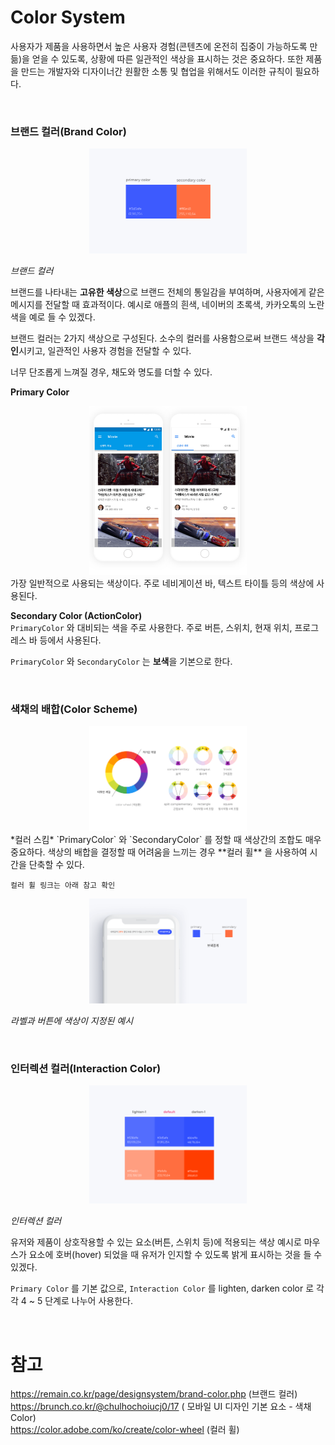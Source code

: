 # Color System
사용자가 제품을 사용하면서 높은 사용자 경험(콘텐츠에 온전히 집중이 가능하도록 만듦)을 얻을 수 있도록, 
상황에 따른 일관적인 색상을 표시하는 것은 중요하다.
또한 제품을 만드는 개발자와 디자이너간 원활한 소통 및 협업을 위해서도 이러한 규칙이 필요하다.

<br>

### 브랜드 컬러(Brand Color)
<center><img src="../Resource/Image/Design/ColorSystem/imgBrandColor.png" width="50%"></center>

*브랜드 컬러*  

브랜드를 나타내는 **고유한 색상**으로 브랜드 전체의 통일감을 부여하며, 사용자에게 같은 메시지를 전달할 때 효과적이다.
예시로 애플의 흰색, 네이버의 초록색, 카카오톡의 노란색을 예로 들 수 있겠다.

브랜드 컬러는 2가지 색상으로 구성된다.
소수의 컬러를 사용함으로써 브랜드 색상을 **각인**시키고, 일관적인 사용자 경험을 전달할 수 있다.

너무 단조롭게 느껴질 경우, 채도와 명도를 더할 수 있다.

**Primary Color**  
<center><img src="../Resource/Image/Design/ColorSystem/imgPrimaryColor.png" width="50%"></center>
가장 일반적으로 사용되는 색상이다.
주로 네비게이션 바, 텍스트 타이틀 등의 색상에 사용된다.  

**Secondary Color (ActionColor)**  
`PrimaryColor` 와 대비되는 색을 주로 사용한다.
주로 버튼, 스위치, 현재 위치, 프로그레스 바 등에서 사용된다.

`PrimaryColor` 와 `SecondaryColor` 는 **보색**을 기본으로 한다.

<br>

### 색채의 배합(Color Scheme)
<center><img src="../Resource/Image/Design/ColorSystem/imgColorScheme.png" width="50%"></center>
*컬러 스킴*  
`PrimaryColor` 와 `SecondaryColor` 를 정할 때 색상간의 조합도 매우 중요하다.
색상의 배합을 결정할 때 어려움을 느끼는 경우 **컬러 휠** 을 사용하여 시간을 단축할 수 있다.

```
컬러 휠 링크는 아래 참고 확인
```

<center><img src="../Resource/Image/Design/ColorSystem/imgColorScheme2.png" width="50%"></center>  

*라벨과 버튼에 색상이 지정된 예시*

<br>

### 인터렉션 컬러(Interaction Color)

<center><img src="../Resource/Image/Design/ColorSystem/imgInteractionColor.png" width="50%"></center>  

*인터렉션 컬러*

유저와 제품이 상호작용할 수 있는 요소(버튼, 스위치 등)에 적용되는 색상
예시로 마우스가 요소에 호버(hover) 되었을 때 유저가 인지할 수 있도록 밝게 표시하는 것을 들 수 있겠다.

`Primary Color` 를 기본 값으로, `Interaction Color` 를 lighten, darken color 로 
각각 4 ~ 5 단계로 나누어 사용한다.

<br>

# 참고
https://remain.co.kr/page/designsystem/brand-color.php (브랜드 컬러)  
https://brunch.co.kr/@chulhochoiucj0/17 (
모바일 UI 디자인 기본 요소 - 색채 Color)  
https://color.adobe.com/ko/create/color-wheel (컬러 휠)  
